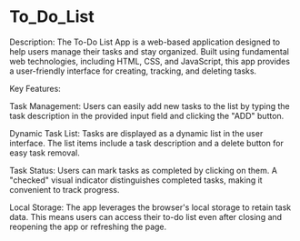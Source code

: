 # To_Do_List

Description:
The To-Do List App is a web-based application designed to help users manage their tasks and stay organized. Built using fundamental web technologies, including HTML, CSS, and JavaScript, this app provides a user-friendly interface for creating, tracking, and deleting tasks.

Key Features:

Task Management: Users can easily add new tasks to the list by typing the task description in the provided input field and clicking the "ADD" button.

Dynamic Task List: Tasks are displayed as a dynamic list in the user interface. The list items include a task description and a delete button for easy task removal.

Task Status: Users can mark tasks as completed by clicking on them. A "checked" visual indicator distinguishes completed tasks, making it convenient to track progress.

Local Storage: The app leverages the browser's local storage to retain task data. This means users can access their to-do list even after closing and reopening the app or refreshing the page.
